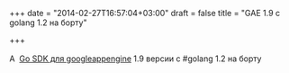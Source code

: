 +++
date = "2014-02-27T16:57:04+03:00"
draft = false
title = "GAE 1.9 с golang 1.2 на борту"

+++

<p><span style="line-height: 1.6em;">А &nbsp;</span><a href="https://code.google.com/p/googleappengine/wiki/SdkForGoReleaseNotes" style="line-height: 1.6em;">Go SDK для googleappengine</a><span style="line-height: 1.6em;"> </span><span style="line-height: 1.6em;">1.9 версии с #golang 1.2 на борту&nbsp;</span></p>

